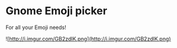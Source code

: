 # Gnome Emoji picker 

For all your Emoji needs!

![http://i.imgur.com/GB2zdlK.png](http://i.imgur.com/GB2zdlK.png)